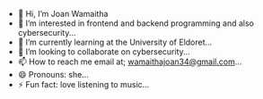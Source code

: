 - 👋 Hi, I’m Joan Wamaitha
- 👀 I’m interested in frontend and backend programming and also cybersecurity...
- 🌱 I’m currently learning at the University of Eldoret...
- 💞️ I’m looking to collaborate on cybersecurity...
- 📫 How to reach me email at; wamaithajoan34@gmail.com...
- 😄 Pronouns: she...
- ⚡ Fun fact: love listening to music...

<!---
Joanne155/Joanne155 is a ✨ special ✨ repository because its `README.md` (this file) appears on your GitHub profile.
You can click the Preview link to take a look at your changes.
--->
